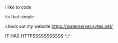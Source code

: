 i like to code

its that simple

check out my website https://waterserver.sytes.net/

IT HAS HTTPSSSSSSSSSSS ^_^

